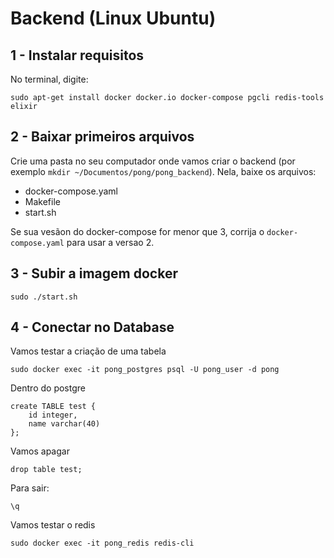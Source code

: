 # Backend (Linux Ubuntu)

## 1 - Instalar requisitos
No terminal, digite:
```
sudo apt-get install docker docker.io docker-compose pgcli redis-tools elixir
```

## 2 - Baixar primeiros arquivos
Crie uma pasta no seu computador onde vamos criar o backend (por exemplo `mkdir ~/Documentos/pong/pong_backend`). Nela, baixe os arquivos:
* docker-compose.yaml
* Makefile
* start.sh

Se sua vesãon do docker-compose for menor que 3, corrija o `docker-compose.yaml` para usar a versao 2.

## 3 - Subir a imagem docker
```
sudo ./start.sh
```

## 4 - Conectar no Database
Vamos testar a criação de uma tabela
```
sudo docker exec -it pong_postgres psql -U pong_user -d pong
```
Dentro do postgre
```
create TABLE test {
    id integer,
    name varchar(40)
};
```
Vamos apagar
```
drop table test;
```
Para sair:
```
\q
```
Vamos testar o redis
```
sudo docker exec -it pong_redis redis-cli
```
